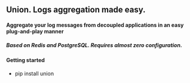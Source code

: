 ## Union. Logs aggregation made easy.
#### Aggregate your log messages from decoupled applications in an easy plug-and-play manner

##### Based on Redis and PostgreSQL. Requires almost zero configuration.

#### Getting started
- pip install union
